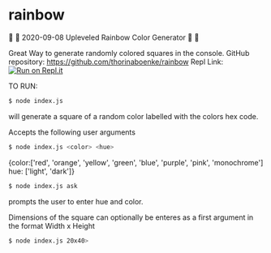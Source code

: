 # rainbow

:rainbow: :rainbow: 2020-09-08 Upleveled Rainbow Color Generator :rainbow: :rainbow:

Great Way to generate randomly colored squares in the console.
GitHub repository: https://github.com/thorinaboenke/rainbow
Repl Link:
[![Run on Repl.it](https://repl.it/badge/github/thorinaboenke/rainbow)](https://repl.it/@thorinaboenke/rainbow-2#.replit)

TO RUN:

```sh
$ node index.js
```

will generate a square of a random color labelled with the colors hex code.

Accepts the following user arguments

```sh
$ node index.js <color> <hue>
```

{color:['red', 'orange', 'yellow', 'green', 'blue', 'purple', 'pink', 'monochrome']
hue: ['light', 'dark']}

```sh
$ node index.js ask
```

prompts the user to enter hue and color.

Dimensions of the square can optionally be enteres as a first argument in the format
Width x Height <WWxHH>

```sh
$ node index.js 20x40>
```

